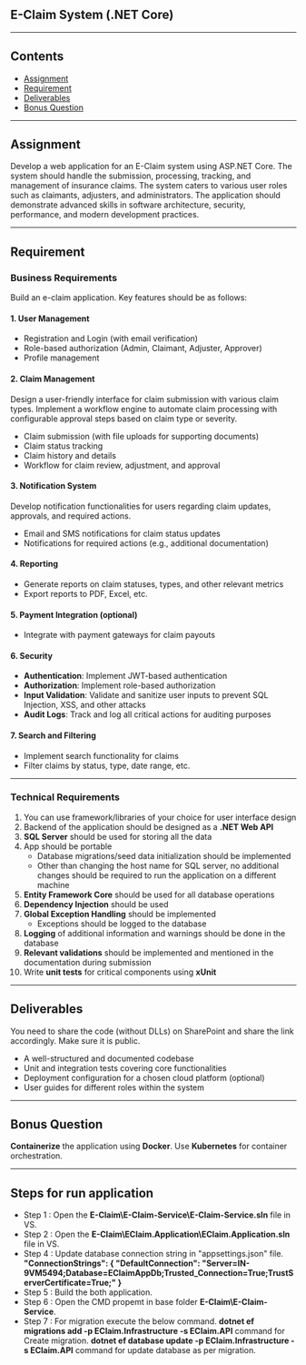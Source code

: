 ## E-Claim System (.NET Core)

---

## Contents  
- [Assignment](#assignment)  
- [Requirement](#requirement)  
- [Deliverables](#deliverables)  
- [Bonus Question](#bonus-question)  

---

## Assignment  
Develop a web application for an E-Claim system using ASP.NET Core. The system should handle the submission, processing, tracking, and management of insurance claims. The system caters to various user roles such as claimants, adjusters, and administrators. The application should demonstrate advanced skills in software architecture, security, performance, and modern development practices.

---

## Requirement  

### Business Requirements  
Build an e-claim application. Key features should be as follows:

#### 1. User Management  
- Registration and Login (with email verification)  
- Role-based authorization (Admin, Claimant, Adjuster, Approver)  
- Profile management  

#### 2. Claim Management  
Design a user-friendly interface for claim submission with various claim types. Implement a workflow engine to automate claim processing with configurable approval steps based on claim type or severity.  
- Claim submission (with file uploads for supporting documents)  
- Claim status tracking  
- Claim history and details  
- Workflow for claim review, adjustment, and approval  

#### 3. Notification System  
Develop notification functionalities for users regarding claim updates, approvals, and required actions.  
- Email and SMS notifications for claim status updates  
- Notifications for required actions (e.g., additional documentation)  

#### 4. Reporting  
- Generate reports on claim statuses, types, and other relevant metrics  
- Export reports to PDF, Excel, etc.  

#### 5. Payment Integration (optional)  
- Integrate with payment gateways for claim payouts  

#### 6. Security  
- **Authentication**: Implement JWT-based authentication  
- **Authorization**: Implement role-based authorization  
- **Input Validation**: Validate and sanitize user inputs to prevent SQL Injection, XSS, and other attacks  
- **Audit Logs**: Track and log all critical actions for auditing purposes  

#### 7. Search and Filtering  
- Implement search functionality for claims  
- Filter claims by status, type, date range, etc.  

---

### Technical Requirements  
1. You can use framework/libraries of your choice for user interface design  
2. Backend of the application should be designed as a **.NET Web API**  
3. **SQL Server** should be used for storing all the data  
4. App should be portable  
   - Database migrations/seed data initialization should be implemented  
   - Other than changing the host name for SQL server, no additional changes should be required to run the application on a different machine  
5. **Entity Framework Core** should be used for all database operations  
6. **Dependency Injection** should be used  
7. **Global Exception Handling** should be implemented  
   - Exceptions should be logged to the database  
8. **Logging** of additional information and warnings should be done in the database  
9. **Relevant validations** should be implemented and mentioned in the documentation during submission  
10. Write **unit tests** for critical components using **xUnit**

---

## Deliverables  
You need to share the code (without DLLs) on SharePoint and share the link accordingly. Make sure it is public.

- A well-structured and documented codebase  
- Unit and integration tests covering core functionalities  
- Deployment configuration for a chosen cloud platform (optional)  
- User guides for different roles within the system  

---

## Bonus Question  
**Containerize** the application using **Docker**. Use **Kubernetes** for container orchestration.

---

## Steps for run application
- Step 1 : Open the **E-Claim\E-Claim-Service\E-Claim-Service.sln** file in VS.
- Step 2 : Open the **E-Claim\EClaim.Application\EClaim.Application.sln** file in VS.
- Step 4 : Update database connection string in "appsettings.json" file.
         **"ConnectionStrings": {
              "DefaultConnection": "Server=IN-9VM5494;Database=EClaimAppDb;Trusted_Connection=True;TrustServerCertificate=True;"
         }**
- Step 5 : Build the both application.
- Step 6 : Open the CMD propemt in base folder **E-Claim\E-Claim-Service**.
- Step 7 : For migration execute the below command.
         **dotnet ef migrations add <Migration-Name> -p EClaim.Infrastructure -s EClaim.API** command for Create migration.
         **dotnet ef database update -p EClaim.Infrastructure -s EClaim.API**  command for update database as per migration.

